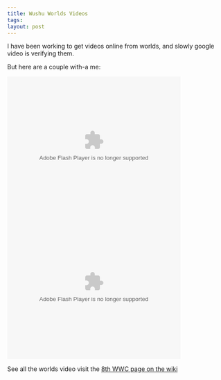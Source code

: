 ```yaml
---
title: Wushu Worlds Videos
tags: 
layout: post
---
```

I have been working to get videos online from worlds, and slowly google video is verifying them.  



But here are a couple with-a me:



<object style="width:400px; height:326px;" id="VideoPlayback" align="middle" type="application/x-shockwave-flash" data="http://video.google.com/googleplayer.swf?videoUrl=http%3A%2F%2Fvp.video.google.com%2Fvideodownload%3Fversion%3D0%26secureurl%3DigAAAIePmr40RCfAmYDukLRoM-MuUA_L5B2qkdF05Z8E29SgfpJHt5FnGgqSlEC07ovPb3yj_2KtdSYEVisPIwnM8sEE1_YPgfwtV00-iyRVsUeZzSGfkZGyRBux7d-HWO8jBjCCMEtcOWdakVD-_M2zGWtnq7_5XijHB1tuWtfc2wKw45gtUictWeDtHEYfJk1D_A%26sigh%3DQSZZCxioumPMQQFnAdcRARoChtI%26begin%3D0%26len%3D68901&thumbnailUrl=http%3A%2F%2Fvideo.google.com%2FThumbnailServer%3Fcontentid%3Da6a99520c435f1de%26second%3D5%26itag%3Dw320%26urlcreated%3D1137596183%26sigh%3D9lSi94j_94WHjHiiqpHwrPGlxds&playerId=-471808973016006054&playerMode=embedded"> 
 
 
 
 
 
 
 </object>



<object style="width:400px; height:326px;" id="VideoPlayback" align="middle" type="application/x-shockwave-flash" data="http://video.google.com/googleplayer.swf?videoUrl=http%3A%2F%2Fvp.video.google.com%2Fvideodownload%3Fversion%3D0%26secureurl%3DigAAAPhoIU8HwiF3Nn9c6uCCckpwJ35geppDBeAX6C8UjYsVyL6zJc0cfb3e-9EpAIvBDPrR_rnIJPLFtOBvbyW_sWubZnU1rMIgnO74WPqrOxvSHhhBrO6KkuAGZpSr4g3SSXM2lKOBXUKMgLeG4VlgxEwGsTzOLojLE5BmDulNyq4Xj9BHWH6Me_t4MTAU22yujg%26sigh%3DGahVQnetCEuUWVDH2Q_sKZ3xgWo%26begin%3D0%26len%3D95728&thumbnailUrl=http%3A%2F%2Fvideo.google.com%2FThumbnailServer%3Fcontentid%3D96a6313794933cfc%26second%3D5%26itag%3Dw320%26urlcreated%3D1137597393%26sigh%3D5aDGZb71USRdTWLllsymUym6m7Q&playerId=6850114494462345479&playerMode=embedded"> 
 
 
 
 
 
 
 </object>



See all the worlds video visit the <a href="http://www.wushuwiki.org/8WWC">8th WWC page on the wiki</a>
